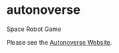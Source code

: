 # autonoverse
Space Robot Game

Please see the [Autonoverse Website](https://eg.bucknell.edu/~emb038/autonoverse).
